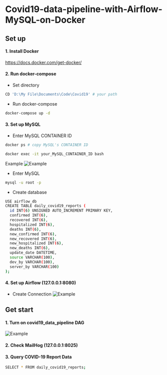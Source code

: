 # Covid19-data-pipeline-with-Airflow-MySQL-on-Docker

## Set up
#### 1. Install Docker
https://docs.docker.com/get-docker/

#### 2. Run docker-compose 
 - Set directory
```sh
CD 'D:\My File\Documents\Code\Covid19' # your path
```
 - Run docker-compose
```sh
docker-compose up -d
```

#### 3. Set up MySQL
 - Enter MySQL CONTAINER ID 
```sh
docker ps # copy MySQL's CONTAINER ID 
```
```sh
docker exec -it your_MySQL_CONTAINER_ID bash 
```
Example
![Example](https://i.imgur.com/m6FuuAF.png)
 - Enter MySQL
```sh
mysql -u root -p 
```
 - Create database
```sh
USE airflow_db
CREATE TABLE daily_covid19_reports (
  id INT(6) UNSIGNED AUTO_INCREMENT PRIMARY KEY,
  confirmed INT(6),
  recovered INT(6),
  hospitalized INT(6),
  deaths INT(6),
  new_confirmed INT(6),
  new_recovered INT(6),
  new_hospitalized INT(6),
  new_deaths INT(6),
  update_date DATETIME,
  source VARCHAR(100),
  dev_by VARCHAR(100),
  server_by VARCHAR(100)
);
```

#### 4. Set up Airflow (127.0.0.1:8080)
-  Create Connection
![Example](https://i.imgur.com/RBVZWwR.png)

## Get start
#### 1. Turn on covid19_data_pipeline DAG
![Example](https://lh5.googleusercontent.com/jlE9l7r-kHcVC7sPsT8iCJZbMRdrwmqDlMbC4O_EnhktBv_GzcnsgL_n9kv5IctDq7M4CbixXB-585XtzK8Z2p2ZvDP43nxy6QfzgyjT=s1600)
#### 2. Check MailHog (127.0.0.1:8025)
#### 3. Query COVID-19 Report Data
```sh
SELECT * FROM daily_covid19_reports;
```

